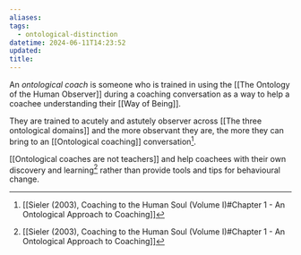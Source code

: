 ```yaml
---
aliases: 
tags:
  - ontological-distinction
datetime: 2024-06-11T14:23:52
updated: 
title: 
---
```

An *ontological coach* is someone who is trained in using the [[The Ontology of the Human Observer]] during a coaching conversation as a way to help a coachee understanding their [[Way of Being]]. 

They are trained to acutely and astutely observer across [[The three ontological domains]] and the more observant they are, the more they can bring to an [[Ontological coaching]] conversation[^1].

[[Ontological coaches are not teachers]] and help coachees with their own discovery and learning[^1] rather than provide tools and tips for behavioural change. 

[^1]: [[Sieler (2003), Coaching to the Human Soul (Volume I)#Chapter 1 - An Ontological Approach to Coaching]]